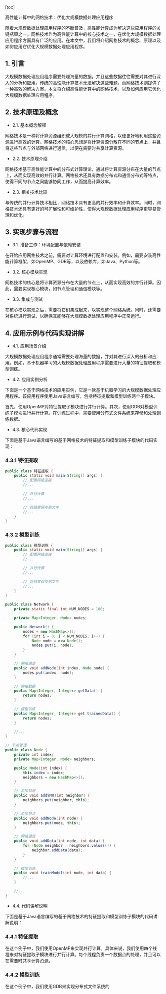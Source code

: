 
[toc]                    
                
                
高性能计算中的网格技术：优化大规模数据处理应用程序

随着大规模数据处理应用程序的不断普及，高性能计算成为解决这些应用程序的关键瓶颈之一。网格技术作为高性能计算中的核心技术之一，在优化大规模数据处理应用程序方面具有广泛的应用。在本文中，我们将介绍网格技术的概念、原理以及如何应用它优化大规模数据处理应用程序。

## 1. 引言

大规模数据处理应用程序需要处理海量的数据，并且这些数据往往需要对其进行深入的分析和应用。传统的高性能计算技术无法解决这些难题，而网格技术则提供了一种高效的解决方案。本文将介绍高性能计算中的网格技术，以及如何应用它优化大规模数据处理应用程序。

## 2. 技术原理及概念

- 2.1. 基本概念解释

网格技术是一种将计算资源组织成大规模的并行计算网格，以便更好地利用这些资源进行高效的计算。网格技术的核心思想是将计算资源分散在不同的节点上，并且将这些节点与外部网络进行通信，以便在需要时共享计算资源。

- 2.2. 技术原理介绍

网格技术基于高性能计算中的分布式计算理论，通过将计算资源分布在大量的节点上，从而实现高效的并行计算。网格技术还具有数据分布式和通信分布式等特点，使得不同的节点之间能够协同工作，从而提高计算效率。

- 2.3. 相关技术比较

与传统的并行计算技术相比，网格技术具有更高的并行效率和计算效率。同时，网格技术还具有更好的可扩展性和可维护性，使得大规模数据处理应用程序更容易管理和优化。

## 3. 实现步骤与流程

- 3.1. 准备工作：环境配置与依赖安装

在开始应用网格技术之前，需要对计算环境进行配置和安装。例如，需要安装高性能计算框架，如OpenMP、GDB等，以及依赖库，如Java、Python等。

- 3.2. 核心模块实现

网格技术的核心是将计算资源分布在大量的节点上，从而实现高效的并行计算。因此，需要实现核心模块，如节点管理和通信模块等。

- 3.3. 集成与测试

在核心模块实现之后，需要将它们集成起来，以实现整个网格系统。同时，还需要对系统进行测试，以确保其能够在大规模数据处理应用程序中正常运行。

## 4. 应用示例与代码实现讲解

- 4.1. 应用场景介绍

大规模数据处理应用程序通常需要处理海量的数据，并对其进行深入的分析和应用。例如，基于机器学习的大规模数据处理应用程序需要进行大量的特征提取和模型训练。

- 4.2. 应用实例分析

下面是一个基于网格技术的应用实例，它是一款基于机器学习的大规模数据处理应用程序。该应用程序使用Java语言编写，包括特征提取和模型训练两个子模块。

首先，使用OpenMP对特征提取子模块进行并行计算。其次，使用GDB对模型训练子模块进行并行计算。在训练过程中，需要使用分布式文件系统来存储和处理训练数据。

- 4.3. 核心代码实现

下面是基于Java语言编写的基于网格技术的特征提取和模型训练子模块的代码实现：

### 4.3.1 特征提取

```java
public class 特征提取 {
    public static void main(String[] args) {
        // 配置网络连接
        //...

        // 并行计算
        //...

        // 将结果保存到文件
        //...
    }
}
```

### 4.3.2 模型训练

```java
public class 模型训练 {
    public static void main(String[] args) {
        // 配置网络连接
        //...

        // 并行计算
        //...

        // 将结果保存到文件
        //...
    }
}
```

```java
public class Network {
    private static final int NUM_NODES = 100;

    private Map<Integer, Node> nodes;

    public Network() {
        nodes = new HashMap<>();
        for (int i = 0; i < NUM_NODES; i++) {
            Node node = new Node();
            nodes.put(i, node);
        }
    }

    // 网络通信
    public void addNode(int index, Node node) {
        nodes.put(index, node);
    }

    // 网络数据
    public Map<Integer, Integer> getData() {
        return nodes;
    }

    // 模型训练
    public Map<Integer, Integer> get trainedData() {
        return nodes;
    }

    //...
}
```

```java
// 节点管理
public class Node {
    private int index;
    private Map<Integer, Node> neighbors;

    public Node(int index) {
        this.index = index;
        neighbors = new HashMap<>();
    }

    // 添加邻居
    public void add邻居(int neighbor) {
        neighbors.put(neighbor, this);
    }

    // 添加节点
    public void addNode(int node) {
        neighbors.put(node, this);
    }

    // 网络通信
    public void addData(int node, int data) {
        for (Node neighbor : neighbors.values()) {
            neighbor.addData(data);
        }
    }

    // 模型训练
    public void trainModel(int node, int data) {
        //...
    }

    //...
}
```

- 4.4. 代码讲解说明

下面是基于Java语言编写的基于网格技术的特征提取和模型训练子模块的代码讲解说明：

### 4.4.1 特征提取

在这个例子中，我们使用OpenMP来实现并行计算。具体来说，我们使用四个线程来对特征提取子模块进行并行计算。每个线程负责一个数据点的处理，并且可以在需要时共享计算资源。

### 4.4.2 模型训练

在这个例子中，我们使用GDB来实现分布式文件系统的

